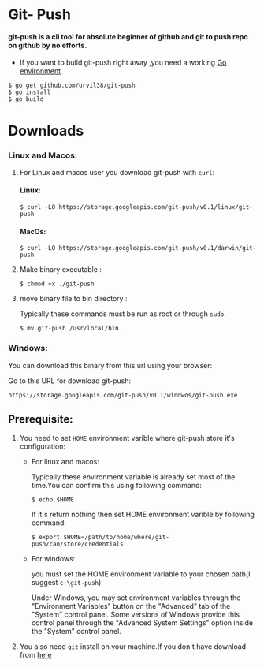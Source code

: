 # Git- Push
#### **git-push** is a cli tool for absolute beginner of github and git to push repo on github by no efforts.

- If you want to build git-push right away ,you need a working [Go environment](https://golang.org/doc/install). 
```
$ go get github.com/urvil38/git-push
$ go install
$ go build
```

# Downloads
### Linux and Macos:
1. For Linux and macos user you download git-push with `curl`:

    #### Linux:

    ```
    $ curl -LO https://storage.googleapis.com/git-push/v0.1/linux/git-push 
    ```

    #### MacOs:

    ```
    $ curl -LO https://storage.googleapis.com/git-push/v0.1/darwin/git-push
    ```

2. Make binary executable :
    ```
    $ chmod +x ./git-push
    ```

3. move binary file to bin directory :

    Typically these commands must be run as root or through `sudo`.
    ```
    $ mv git-push /usr/local/bin
    ```

### Windows:

You can download this binary from this url using your browser:

Go to this URL for download git-push:

```
https://storage.googleapis.com/git-push/v0.1/windwos/git-push.exe
```

## Prerequisite:

1. You need to set `HOME` environment varible where git-push store it's configuration:

    - For linux and macos:

        Typically these environment variable is already set most of the time.You can confirm this using following command:
        ```
        $ echo $HOME
        ```
        If it's return nothing then set HOME environment varible by following command:
        ```
        $ export $HOME=/path/to/home/where/git-push/can/store/credentials
        ```

    - For windows:

        you must set the HOME environment variable to your chosen path(I suggest `c:\git-push`)
            
        Under Windows, you may set environment variables through the "Environment Variables" 
        button on the "Advanced" tab of the "System" control panel. Some versions of Windows 
        provide this control panel through the "Advanced System Settings" option inside 
        the "System" control panel.

2. You also need `git` install on your machine.If you don't have download from [here](https://git-scm.com/downloads)    